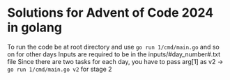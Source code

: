 # Solutions for Advent of Code 2024 in golang
To run the code be at root directory and use ```go run 1/cmd/main.go``` and so on for other days
Inputs are required to be in the inputs/#day_number#.txt file
Since there are two tasks for each day, you have to pass arg[1] as v2 -> ```go run 1/cmd/main.go v2``` for stage 2
